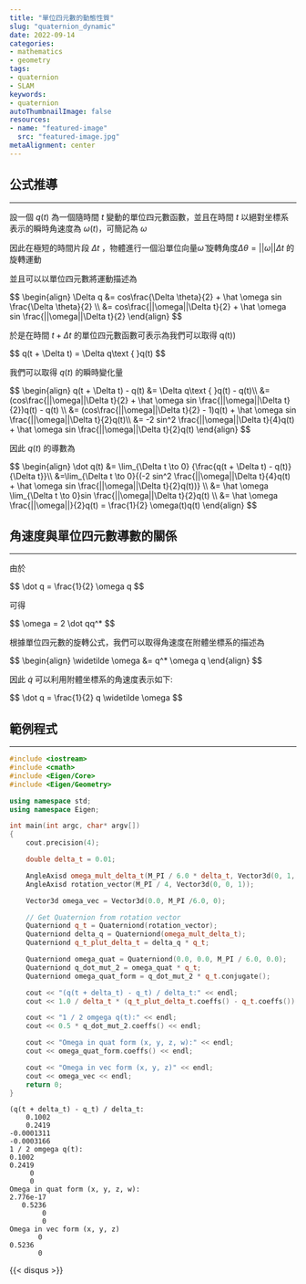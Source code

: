 ```yaml
---
title: "單位四元數的動態性質"
slug: "quaternion_dynamic"
date: 2022-09-14
categories:
- mathematics
- geometry
tags:
- quaternion
- SLAM
keywords:
- quaternion
autoThumbnailImage: false
resources:
- name: "featured-image"
  src: "featured-image.jpg"
metaAlignment: center
---
```


## 公式推導

---

設一個 $q(t)$ 為一個隨時間 $t$  變動的單位四元數函數，並且在時間 $t$  以絕對坐標系表示的瞬時角速度為 $\omega(t)$，可簡記為 $\omega$

因此在極短的時間片段 $\Delta t$ ，物體進行一個沿單位向量$\hat\omega$ 旋轉角度$\Delta \theta =  ||\omega|| \Delta t$ 的旋轉運動

並且可以以單位四元數將運動描述為

<div>
$$
\begin{align}
\Delta q &= cos\frac{\Delta \theta}{2} + \hat \omega sin \frac{\Delta \theta}{2} \\
&= cos\frac{||\omega||\Delta t}{2} + \hat \omega sin \frac{||\omega||\Delta t}{2}
\end{align} 
$$
</div>

於是在時間 $t + \Delta t$  的單位四元數函數可表示為我們可以取得 q(t))

<div>
$$
q(t + \Delta t) = \Delta q\text  { }q(t)
$$
</div>

我們可以取得 $q(t)$ 的瞬時變化量

<div>
$$
\begin{align}
q(t + \Delta t) - q(t) &=  \Delta q\text  { }q(t) - q(t)\\
&= (cos\frac{||\omega||\Delta t}{2} + \hat \omega sin \frac{||\omega||\Delta t}{2})q(t) - q(t) \\
&= (cos\frac{||\omega||\Delta t}{2} - 1)q(t) + \hat \omega sin \frac{||\omega||\Delta t}{2}q(t)\\
&= -2 sin^2 \frac{||\omega||\Delta t}{4}q(t) +  \hat \omega sin \frac{||\omega||\Delta t}{2}q(t)
\end{align}
$$
</div>

因此 $q(t)$ 的導數為

<div>
$$
\begin{align}
\dot q(t) &= \lim_{\Delta t \to 0} {\frac{q(t + \Delta t) - q(t)}{\Delta t}}\\
&=\lim_{\Delta t \to 0}{(-2 sin^2 \frac{||\omega||\Delta t}{4}q(t) +  \hat \omega sin \frac{||\omega||\Delta t}{2}q(t))} \\
&= \hat \omega  \lim_{\Delta t \to 0}sin \frac{||\omega||\Delta t}{2}q(t) \\
&= \hat \omega \frac{||\omega||}{2}q(t) = \frac{1}{2} \omega(t)q(t)
\end{align}
$$
</div>

## 角速度與單位四元數導數的關係

---

由於

<div>
$$
\dot q = \frac{1}{2} \omega q
$$
</div>

可得

<div>
$$
\omega = 2 \dot qq^*
$$
</div>

根據單位四元數的旋轉公式，我們可以取得角速度在附體坐標系的描述為

<div>
$$
 \begin{align}
\widetilde \omega &= q^* \omega q 
\end{align}
$$
</div>

因此 $\dot q$ 可以利用附體坐標系的角速度表示如下:

<div>
$$
\dot q = \frac{1}{2} q \widetilde \omega
$$
</div>

## 範例程式

---

```cpp
#include <iostream>
#include <cmath>
#include <Eigen/Core>
#include <Eigen/Geometry>

using namespace std;
using namespace Eigen;

int main(int argc, char* argv[])
{
    cout.precision(4);

    double delta_t = 0.01;

    AngleAxisd omega_mult_delta_t(M_PI / 6.0 * delta_t, Vector3d(0, 1, 0));
    AngleAxisd rotation_vector(M_PI / 4, Vector3d(0, 0, 1));

    Vector3d omega_vec = Vector3d(0.0, M_PI /6.0, 0);

    // Get Quaternion from rotation vector
    Quaterniond q_t = Quaterniond(rotation_vector);
    Quaterniond delta_q = Quaterniond(omega_mult_delta_t);
    Quaterniond q_t_plut_delta_t = delta_q * q_t;

    Quaterniond omega_quat = Quaterniond(0.0, 0.0, M_PI / 6.0, 0.0);
    Quaterniond q_dot_mut_2 = omega_quat * q_t;
    Quaterniond omega_quat_form = q_dot_mut_2 * q_t.conjugate();

    cout << "(q(t + delta_t) - q_t) / delta_t:" << endl;
    cout << 1.0 / delta_t * (q_t_plut_delta_t.coeffs() - q_t.coeffs()) << endl;

    cout << "1 / 2 omgega q(t):" << endl;
    cout << 0.5 * q_dot_mut_2.coeffs() << endl;

    cout << "Omega in quat form (x, y, z, w):" << endl;
    cout << omega_quat_form.coeffs() << endl;

    cout << "Omega in vec form (x, y, z)" << endl;
    cout << omega_vec << endl;
    return 0;
}
```

```
(q(t + delta_t) - q_t) / delta_t:
    0.1002
    0.2419
-0.0001311
-0.0003166
1 / 2 omgega q(t):
0.1002
0.2419
     0
     0
Omega in quat form (x, y, z, w):
2.776e-17
   0.5236
        0
        0
Omega in vec form (x, y, z)
       0
0.5236
       0
```
{{< disqus >}}
